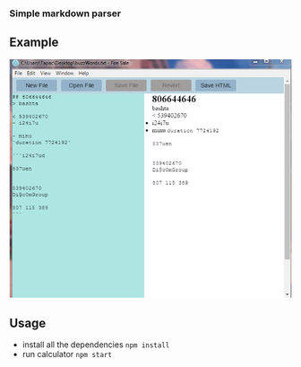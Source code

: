 ### Simple markdown parser


## Example

![image](../screenshots/parser.png)
## Usage
- install all the dependencies  `npm install`
- run calculator                `npm start`
